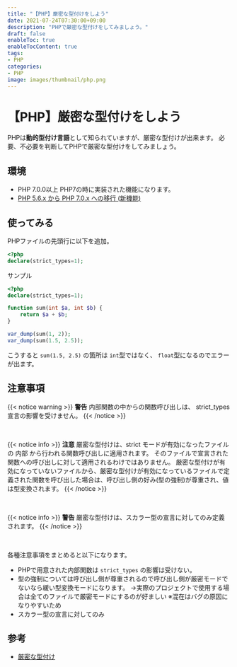 ```yaml
---
title: "【PHP】厳密な型付けをしよう"
date: 2021-07-24T07:30:00+09:00
description: "PHPで厳密な型付けをしてみましょう。"
draft: false
enableToc: true
enableTocContent: true
tags: 
- PHP
categories: 
- PHP
image: images/thumbnail/php.png
---
```


# 【PHP】厳密な型付けをしよう
PHPは**動的型付け言語**として知られていますが、厳密な型付けが出来ます。
必要、不必要を判断してPHPで厳密な型付けをしてみましょう。

## 環境
* PHP 7.0.0以上
PHP7の時に実装された機能になります。
* <a href="https://www.php.net/manual/ja/migration70.new-features.php" target="_blank" rel="nofollow noopener">PHP 5.6.x から PHP 7.0.x への移行 (新機能)</a>

## 使ってみる
PHPファイルの先頭行に以下を追加。
```php
<?php
declare(strict_types=1);
```

サンプル
```php
<?php
declare(strict_types=1);

function sum(int $a, int $b) {
    return $a + $b;
}

var_dump(sum(1, 2));
var_dump(sum(1.5, 2.5));
```

こうすると `sum(1.5, 2.5)` の箇所は `int`型ではなく、 `float`型になるのでエラーが出ます。

## 注意事項

{{< notice warning >}}
**警告**
内部関数の中からの関数呼び出しは、 strict_types 宣言の影響を受けません。
{{< /notice >}}

<br>

{{< notice info >}}
**注意**
厳密な型付けは、strict モードが有効になったファイルの 内部 から行われる関数呼び出しに適用されます。
そのファイルで宣言された関数への呼び出しに対して適用されるわけではありません。
厳密な型付けが有効になっていないファイルから、厳密な型付けが有効になっているファイルで定義された関数を呼び出した場合は、呼び出し側の好み(型の強制)が尊重され、値は型変換されます。 
{{< /notice >}}

<br>

{{< notice info >}}
**警告**
厳密な型付けは、スカラー型の宣言に対してのみ定義されます。 
{{< /notice >}}

<br>

各種注意事項をまとめると以下になります。
* PHPで用意された内部関数は `strict_types` の影響は受けない。
* 型の強制については呼び出し側が尊重されるので呼び出し側が厳密モードでないなら緩い型変換モードになります。
→実際のプロジェクトで使用する場合は全てのファイルで厳密モードにするのが好ましい
※混在はバグの原因になりやすいため
* スカラー型の宣言に対してのみ

## 参考
* <a href="https://www.php.net/manual/ja/language.types.declarations.php#language.types.declarations.strict" target="_blank" rel="nofollow noopener">厳密な型付け</a>
